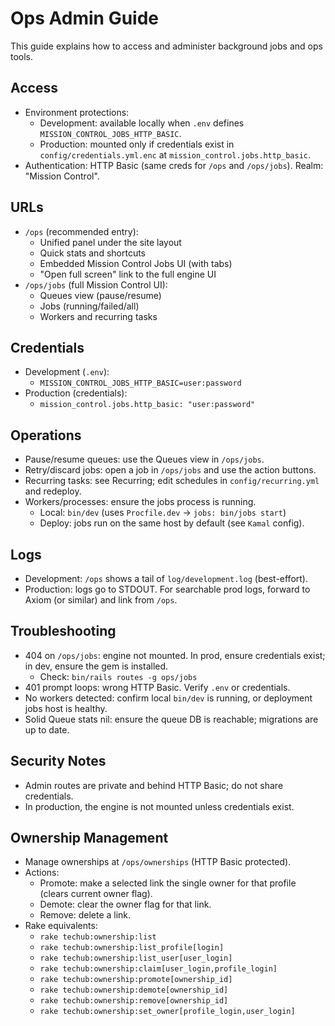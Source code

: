 # Ops Admin Guide

This guide explains how to access and administer background jobs and ops tools.

## Access

- Environment protections:
  - Development: available locally when `.env` defines `MISSION_CONTROL_JOBS_HTTP_BASIC`.
  - Production: mounted only if credentials exist in `config/credentials.yml.enc` at
    `mission_control.jobs.http_basic`.
- Authentication: HTTP Basic (same creds for `/ops` and `/ops/jobs`). Realm: "Mission Control".

## URLs

- `/ops` (recommended entry):
  - Unified panel under the site layout
  - Quick stats and shortcuts
  - Embedded Mission Control Jobs UI (with tabs)
  - "Open full screen" link to the full engine UI
- `/ops/jobs` (full Mission Control UI):
  - Queues view (pause/resume)
  - Jobs (running/failed/all)
  - Workers and recurring tasks

## Credentials

- Development (`.env`):
  - `MISSION_CONTROL_JOBS_HTTP_BASIC=user:password`
- Production (credentials):
  - `mission_control.jobs.http_basic: "user:password"`

## Operations

- Pause/resume queues: use the Queues view in `/ops/jobs`.
- Retry/discard jobs: open a job in `/ops/jobs` and use the action buttons.
- Recurring tasks: see Recurring; edit schedules in `config/recurring.yml` and redeploy.
- Workers/processes: ensure the jobs process is running.
  - Local: `bin/dev` (uses `Procfile.dev` → `jobs: bin/jobs start`)
  - Deploy: jobs run on the same host by default (see `Kamal` config).

## Logs

- Development: `/ops` shows a tail of `log/development.log` (best-effort).
- Production: logs go to STDOUT. For searchable prod logs, forward to Axiom (or similar) and link
  from `/ops`.

## Troubleshooting

- 404 on `/ops/jobs`: engine not mounted. In prod, ensure credentials exist; in dev, ensure the gem
  is installed.
  - Check: `bin/rails routes -g ops/jobs`
- 401 prompt loops: wrong HTTP Basic. Verify `.env` or credentials.
- No workers detected: confirm local `bin/dev` is running, or deployment jobs host is healthy.
- Solid Queue stats nil: ensure the queue DB is reachable; migrations are up to date.

## Security Notes

- Admin routes are private and behind HTTP Basic; do not share credentials.
- In production, the engine is not mounted unless credentials exist.

## Ownership Management

- Manage ownerships at `/ops/ownerships` (HTTP Basic protected).
- Actions:
  - Promote: make a selected link the single owner for that profile (clears current owner flag).
  - Demote: clear the owner flag for that link.
  - Remove: delete a link.
- Rake equivalents:
  - `rake techub:ownership:list`
  - `rake techub:ownership:list_profile[login]`
  - `rake techub:ownership:list_user[user_login]`
  - `rake techub:ownership:claim[user_login,profile_login]`
  - `rake techub:ownership:promote[ownership_id]`
  - `rake techub:ownership:demote[ownership_id]`
  - `rake techub:ownership:remove[ownership_id]`
  - `rake techub:ownership:set_owner[profile_login,user_login]`
